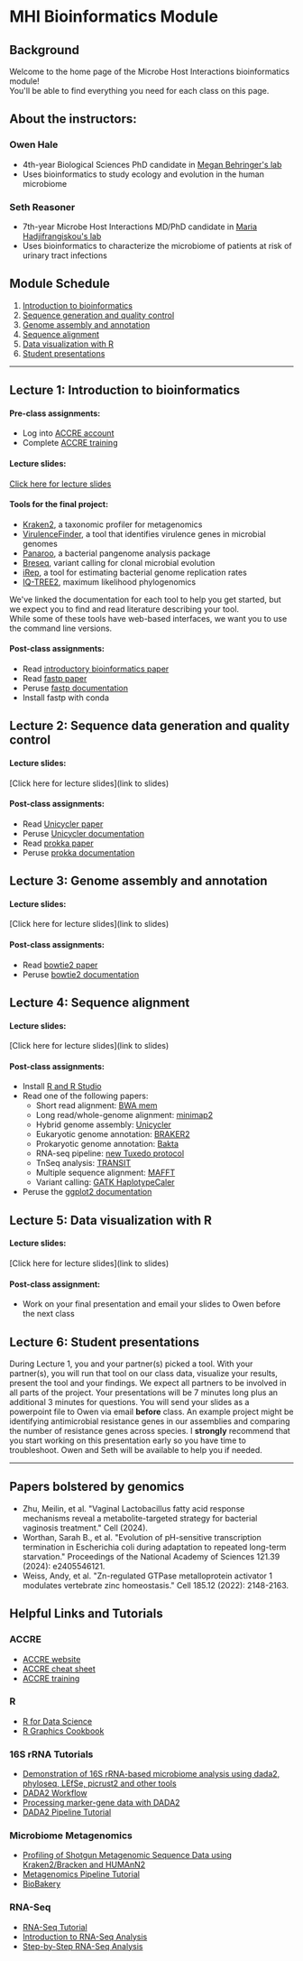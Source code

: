 # MHI Bioinformatics Module
## Background
Welcome to the home page of the Microbe Host Interactions bioinformatics module!\
You'll be able to find everything you need for each class on this page.

## About the instructors:
### Owen Hale
 - 4th-year Biological Sciences PhD candidate in [Megan Behringer's lab](https://behringerlab.wixsite.com/index)
 - Uses bioinformatics to study ecology and evolution in the human microbiome

### Seth Reasoner
 - 7th-year Microbe Host Interactions MD/PhD candidate in [Maria Hadjifrangiskou's lab](https://my.vanderbilt.edu/hadjifrangiskoulab/)
 - Uses bioinformatics to characterize the microbiome of patients at risk of urinary tract infections

## Module Schedule
1. [Introduction to bioinformatics](#lecture-1-introduction-to-bioinformatics)
2. [Sequence generation and quality control](#lecture-2-sequence-data-generation-and-quality-control)
3. [Genome assembly and annotation](#lecture-3-genome-assembly-and-annotation)
4. [Sequence alignment](#lecture-4-sequence-alignment)
5. [Data visualization with R](#lecture-5-data-visualization-with-r)
6. [Student presentations](#lecture-6-student-presentations)

***

## Lecture 1: Introduction to bioinformatics
#### Pre-class assignments:
 - Log into [ACCRE account](https://www.vanderbilt.edu/accre/)
 - Complete [ACCRE training](https://www.vanderbilt.edu/accre/required-training/)
#### Lecture slides:
[Click here for lecture slides](https://docs.google.com/presentation/d/1BbIJJxXv6dQ4siVwZKt_75FtPzUPPOCRh7aKnoqrbss/edit?usp=sharing)

#### Tools for the final project:
 - [Kraken2](https://github.com/DerrickWood/kraken2), a taxonomic profiler for metagenomics
 - [VirulenceFinder](https://bitbucket.org/genomicepidemiology/virulencefinder/src/master/), a tool that identifies virulence genes in microbial genomes
 - [Panaroo](https://gthlab.au/panaroo/#/), a bacterial pangenome analysis package
 - [Breseq](https://github.com/barricklab/breseq/wiki), variant calling for clonal microbial evolution
 - [iRep](https://github.com/christophertbrown/iRep/tree/master), a tool for estimating bacterial genome replication rates
 - [IQ-TREE2](http://www.iqtree.org/), maximum likelihood phylogenomics

We've linked the documentation for each tool to help you get started, but we expect you to find and read literature describing your tool.\
While some of these tools have web-based interfaces, we want you to use the command line versions.

#### Post-class assignments:
 - Read [introductory bioinformatics paper](https://doi.org/10.1371/journal.pcbi.1008645)
 - Read [fastp paper](https://doi.org/10.1002/imt2.107)
 - Peruse [fastp documentation](https://github.com/OpenGene/fastp)
 - Install fastp with conda

## Lecture 2: Sequence data generation and quality control
#### Lecture slides:
[Click here for lecture slides](link to slides)
#### Post-class assignments:
 - Read [Unicycler paper](https://doi.org/10.1371/journal.pcbi.1005595)
 - Peruse [Unicycler documentation](https://github.com/rrwick/Unicycler)
 - Read [prokka paper](https://doi.org/10.1093/bioinformatics/btu153)
 - Peruse [prokka documentation](https://github.com/tseemann/prokka)

## Lecture 3: Genome assembly and annotation
#### Lecture slides:
[Click here for lecture slides](link to slides)
#### Post-class assignments:
 - Read [bowtie2 paper](https://doi.org/10.1038/nmeth.1923)
 - Peruse [bowtie2 documentation](https://bowtie-bio.sourceforge.net/bowtie2/index.shtml)

## Lecture 4: Sequence alignment
#### Lecture slides:
[Click here for lecture slides](link to slides)
#### Post-class assignments:
 - Install [R and R Studio](https://posit.co/download/rstudio-desktop/)
 - Read one of the following papers:
     - Short read alignment: [BWA mem](https://doi.org/10.48550/arXiv.1303.3997)
     - Long read/whole-genome alignment: [minimap2](https://doi.org/10.1093/bioinformatics/bty191)
     - Hybrid genome assembly: [Unicycler](https://doi.org/10.1099/mgen.0.000132)
     - Eukaryotic genome annotation: [BRAKER2](https://doi.org/10.1093/nargab/lqaa108)
     - Prokaryotic genome annotation: [Bakta](https://doi.org/10.1099/mgen.0.000685)
     - RNA-seq pipeline: [new Tuxedo protocol](https://doi.org/10.1038/nprot.2016.095)
     - TnSeq analysis: [TRANSIT](https://doi.org/10.1371/journal.pcbi.1004401)
     - Multiple sequence alignment: [MAFFT](https://doi.org/10.1093/nar/gkf436)
     - Variant calling: [GATK HaplotypeCaler](https://doi.org/10.1101/201178)
 - Peruse the [ggplot2 documentation](https://ggplot2.tidyverse.org/)
   
## Lecture 5: Data visualization with R
#### Lecture slides:
[Click here for lecture slides](link to slides)
#### Post-class assignment:
 - Work on your final presentation and email your slides to Owen before the next class

## Lecture 6: Student presentations
During Lecture 1, you and your partner(s) picked a tool.
With your partner(s), you will run that tool on our class data, visualize your results, present the tool and your findings.
We expect all partners to be involved in all parts of the project.
Your presentations will be 7 minutes long plus an additional 3 minutes for questions.
You will send your slides as a powerpoint file to Owen via email **before** class.
An example project might be identifying antimicrobial resistance genes in our assemblies and comparing the number of resistance genes across species.
I **strongly** recommend that you start working on this presentation early so you have time to troubleshoot.
Owen and Seth will be available to help you if needed.

***

## Papers bolstered by genomics
 - Zhu, Meilin, et al. "Vaginal Lactobacillus fatty acid response mechanisms reveal a metabolite-targeted strategy for bacterial vaginosis treatment." Cell (2024).
 - Worthan, Sarah B., et al. "Evolution of pH-sensitive transcription termination in Escherichia coli during adaptation to repeated long-term starvation." Proceedings of the National Academy of Sciences 121.39 (2024): e2405546121.
 - Weiss, Andy, et al. "Zn-regulated GTPase metalloprotein activator 1 modulates vertebrate zinc homeostasis." Cell 185.12 (2022): 2148-2163.

## Helpful Links and Tutorials
### ACCRE
 - [ACCRE website](https://www.vanderbilt.edu/accre/)
 - [ACCRE cheat sheet](https://cdn.vanderbilt.edu/vu-URL/wp-content/uploads/sites/157/2018/02/19214952/ACCRE-Cheat-Sheet-March-2019.pdf)
 - [ACCRE training](https://www.vanderbilt.edu/accre/required-training/)
### R
 - [R for Data Science](https://r4ds.hadley.nz/)
 - [R Graphics Cookbook](https://r-graphics.org/)
### 16S rRNA Tutorials
 - [Demonstration of 16S rRNA-based microbiome analysis using dada2, phyloseq, LEfSe, picrust2 and other tools
](https://ycl6.github.io/16S-Demo/index.html)
 - [DADA2 Workflow](https://hypocolypse.github.io/16s-dada2.html)
 - [Processing marker-gene data with DADA2](https://web.stanford.edu/class/bios221/Pune/Labs/Lab_dada2/Lab_dada2_workflow.html)
 - [DADA2 Pipeline Tutorial](https://benjjneb.github.io/dada2/tutorial_1_2.html)
### Microbiome Metagenomics
 - [Profiling of Shotgun Metagenomic Sequence Data using Kraken2/Bracken and HUMAnN2](https://www.nicholas-ollberding.com/post/profiling-of-shotgun-metagenomic-sequence-data-using-kraken2-bracken-and-humann2/)
 - [Metagenomics Pipeline Tutorial](https://rstudio-pubs-static.s3.amazonaws.com/425650_b4537c6bfdf4470ca3d244e499d115cf.html)
 - [BioBakery](https://huttenhower.sph.harvard.edu/biobakery_workflows/)
### RNA-Seq
 - [RNA-Seq Tutorial](https://biocorecrg.github.io/RNAseq_course_2019/intro.html)
 - [Introduction to RNA-Seq Analysis](https://scienceparkstudygroup.github.io/rna-seq-lesson/)
 - [Step-by-Step RNA-Seq Analysis](https://github.com/CebolaLab/RNA-seq)

